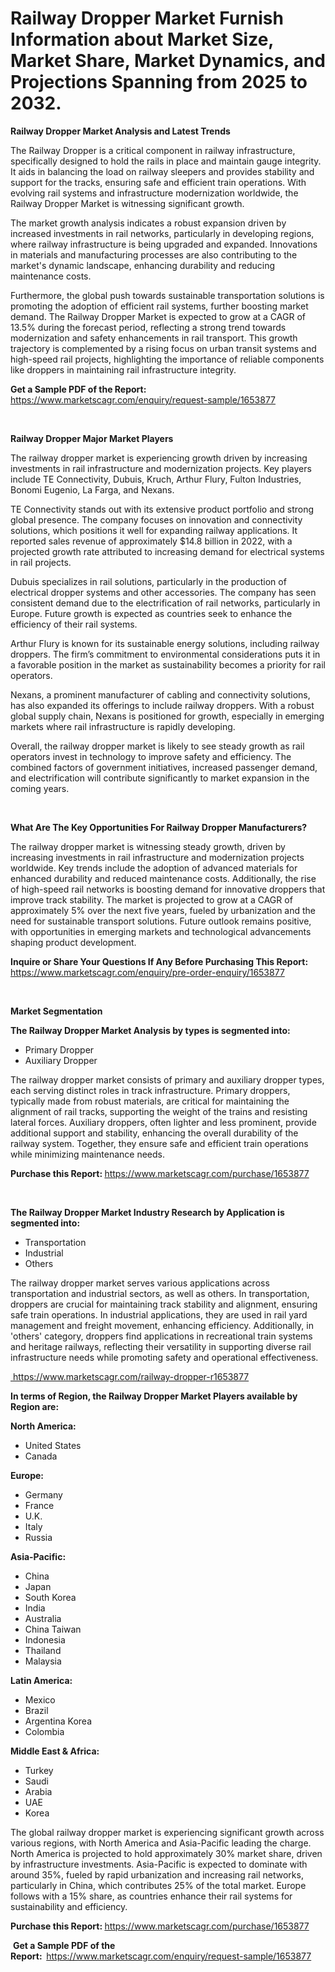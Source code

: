 <p><h1>Railway Dropper Market Furnish Information about Market Size, Market Share, Market Dynamics, and Projections Spanning from 2025 to 2032.</h1></p><p><strong>Railway Dropper Market Analysis and Latest Trends</strong></p>
<p><p>The Railway Dropper is a critical component in railway infrastructure, specifically designed to hold the rails in place and maintain gauge integrity. It aids in balancing the load on railway sleepers and provides stability and support for the tracks, ensuring safe and efficient train operations. With evolving rail systems and infrastructure modernization worldwide, the Railway Dropper Market is witnessing significant growth.</p><p>The market growth analysis indicates a robust expansion driven by increased investments in rail networks, particularly in developing regions, where railway infrastructure is being upgraded and expanded. Innovations in materials and manufacturing processes are also contributing to the market's dynamic landscape, enhancing durability and reducing maintenance costs.</p><p>Furthermore, the global push towards sustainable transportation solutions is promoting the adoption of efficient rail systems, further boosting market demand. The Railway Dropper Market is expected to grow at a CAGR of 13.5% during the forecast period, reflecting a strong trend towards modernization and safety enhancements in rail transport. This growth trajectory is complemented by a rising focus on urban transit systems and high-speed rail projects, highlighting the importance of reliable components like droppers in maintaining rail infrastructure integrity.</p></p>
<p><strong>Get a Sample PDF of the Report:&nbsp;</strong> <a href="https://www.marketscagr.com/enquiry/request-sample/1653877?utm_campaign=3581&utm_medium=2&utm_source=Github&utm_content=ia&utm_term=18042025&utm_id=railway-dropper">https://www.marketscagr.com/enquiry/request-sample/1653877</a></p>
<p>&nbsp;</p>
<p><strong>Railway Dropper Major Market Players</strong></p>
<p><p>The railway dropper market is experiencing growth driven by increasing investments in rail infrastructure and modernization projects. Key players include TE Connectivity, Dubuis, Kruch, Arthur Flury, Fulton Industries, Bonomi Eugenio, La Farga, and Nexans. </p><p>TE Connectivity stands out with its extensive product portfolio and strong global presence. The company focuses on innovation and connectivity solutions, which positions it well for expanding railway applications. It reported sales revenue of approximately $14.8 billion in 2022, with a projected growth rate attributed to increasing demand for electrical systems in rail projects.</p><p>Dubuis specializes in rail solutions, particularly in the production of electrical dropper systems and other accessories. The company has seen consistent demand due to the electrification of rail networks, particularly in Europe. Future growth is expected as countries seek to enhance the efficiency of their rail systems.</p><p>Arthur Flury is known for its sustainable energy solutions, including railway droppers. The firm’s commitment to environmental considerations puts it in a favorable position in the market as sustainability becomes a priority for rail operators.</p><p>Nexans, a prominent manufacturer of cabling and connectivity solutions, has also expanded its offerings to include railway droppers. With a robust global supply chain, Nexans is positioned for growth, especially in emerging markets where rail infrastructure is rapidly developing.</p><p>Overall, the railway dropper market is likely to see steady growth as rail operators invest in technology to improve safety and efficiency. The combined factors of government initiatives, increased passenger demand, and electrification will contribute significantly to market expansion in the coming years.</p></p>
<p>&nbsp;</p>
<p><strong>What Are The Key Opportunities For Railway Dropper Manufacturers?</strong></p>
<p><p>The railway dropper market is witnessing steady growth, driven by increasing investments in rail infrastructure and modernization projects worldwide. Key trends include the adoption of advanced materials for enhanced durability and reduced maintenance costs. Additionally, the rise of high-speed rail networks is boosting demand for innovative droppers that improve track stability. The market is projected to grow at a CAGR of approximately 5% over the next five years, fueled by urbanization and the need for sustainable transport solutions. Future outlook remains positive, with opportunities in emerging markets and technological advancements shaping product development.</p></p>
<p><strong>Inquire or Share Your Questions If Any Before Purchasing This Report:</strong> <a href="https://www.marketscagr.com/enquiry/pre-order-enquiry/1653877?utm_campaign=3581&utm_medium=2&utm_source=Github&utm_content=ia&utm_term=18042025&utm_id=railway-dropper">https://www.marketscagr.com/enquiry/pre-order-enquiry/1653877</a></p>
<p>&nbsp;</p>
<p><strong>Market Segmentation</strong></p>
<p><strong>The Railway Dropper Market Analysis by types is segmented into:</strong></p>
<p><ul><li>Primary Dropper</li><li>Auxiliary Dropper</li></ul></p>
<p><p>The railway dropper market consists of primary and auxiliary dropper types, each serving distinct roles in track infrastructure. Primary droppers, typically made from robust materials, are critical for maintaining the alignment of rail tracks, supporting the weight of the trains and resisting lateral forces. Auxiliary droppers, often lighter and less prominent, provide additional support and stability, enhancing the overall durability of the railway system. Together, they ensure safe and efficient train operations while minimizing maintenance needs.</p></p>
<p><strong>Purchase this Report:&nbsp;</strong><a href="https://www.marketscagr.com/purchase/1653877?utm_campaign=3581&utm_medium=2&utm_source=Github&utm_content=ia&utm_term=18042025&utm_id=railway-dropper">https://www.marketscagr.com/purchase/1653877</a></p>
<p>&nbsp;</p>
<p><strong>The Railway Dropper Market Industry Research by Application is segmented into:</strong></p>
<p><ul><li>Transportation</li><li>Industrial</li><li>Others</li></ul></p>
<p><p>The railway dropper market serves various applications across transportation and industrial sectors, as well as others. In transportation, droppers are crucial for maintaining track stability and alignment, ensuring safe train operations. In industrial applications, they are used in rail yard management and freight movement, enhancing efficiency. Additionally, in 'others' category, droppers find applications in recreational train systems and heritage railways, reflecting their versatility in supporting diverse rail infrastructure needs while promoting safety and operational effectiveness.</p></p>
<p><a href="https://www.marketscagr.com/railway-dropper-r1653877?utm_campaign=3581&utm_medium=2&utm_source=Github&utm_content=ia&utm_term=18042025&utm_id=railway-dropper">&nbsp;https://www.marketscagr.com/railway-dropper-r1653877</a></p>
<p><strong>In terms of Region, the Railway Dropper Market Players available by Region are:</strong></p>
<p>
    <p> <strong> North America: </strong>
        <ul>
            <li>United States</li>
            <li>Canada</li>
        </ul>
        </p> 
    <p> <strong> Europe: </strong>
        <ul>
            <li>Germany</li>
            <li>France</li>
            <li>U.K.</li>
            <li>Italy</li>
            <li>Russia</li>
        </ul>
        </p> 
    <p> <strong> Asia-Pacific: </strong>
        <ul>
            <li>China</li>
            <li>Japan</li>
            <li>South Korea</li>
            <li>India</li>
            <li>Australia</li>
            <li>China Taiwan</li>
            <li>Indonesia</li>
            <li>Thailand</li>
            <li>Malaysia</li>
        </ul>
        </p> 
    <p> <strong> Latin America: </strong>
        <ul>
            <li>Mexico</li>
            <li>Brazil</li>
            <li>Argentina Korea</li>
            <li>Colombia</li>
        </ul>
        </p> 
    <p> <strong> Middle East & Africa: </strong>
        <ul>
            <li>Turkey</li>
            <li>Saudi</li>
            <li>Arabia</li>
            <li>UAE</li>
            <li>Korea</li>
        </ul>
    </p>
    </p>
<p><p>The global railway dropper market is experiencing significant growth across various regions, with North America and Asia-Pacific leading the charge. North America is projected to hold approximately 30% market share, driven by infrastructure investments. Asia-Pacific is expected to dominate with around 35%, fueled by rapid urbanization and increasing rail networks, particularly in China, which contributes 25% of the total market. Europe follows with a 15% share, as countries enhance their rail systems for sustainability and efficiency.</p></p>
<p><strong>Purchase this Report: </strong><a href="https://www.marketscagr.com/purchase/1653877?utm_campaign=3581&utm_medium=2&utm_source=Github&utm_content=ia&utm_term=18042025&utm_id=railway-dropper">https://www.marketscagr.com/purchase/1653877</a></p>
<p>&nbsp;<strong>Get a Sample PDF of the Report:&nbsp;&nbsp;</strong><a href="https://www.marketscagr.com/enquiry/request-sample/1653877?utm_campaign=3581&utm_medium=2&utm_source=Github&utm_content=ia&utm_term=18042025&utm_id=railway-dropper">https://www.marketscagr.com/enquiry/request-sample/1653877</a></p>
<p><strong></strong></p>
<p><p></p><p></p><p></p></p>